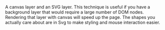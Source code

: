 A canvas layer and an SVG layer. This technique is useful if you have a background layer that would require a large number of DOM nodes. Rendering that layer with canvas will speed up the page. The shapes you actually care about are in Svg to make styling and mouse interaction easier.
